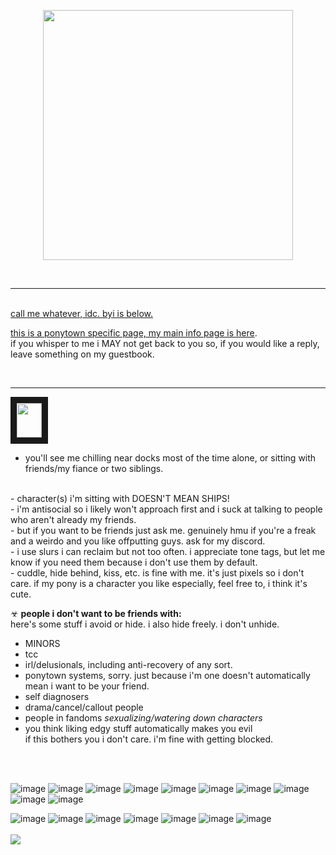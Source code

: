 <p align="center">
<a href="https://twitter.com/francishsie/status/1143944021238145024?s=12" target="_blank">
<img src="https://i.imgur.com/COsCMys.png" width="400">

</p>
<br/>
  
-------
  
  <br/>
call me whatever, idc. byi is below. 

this is a ponytown specific page, my main info page is [here](https://w0lf.straw.page).
<br/>
if you whisper to me i MAY not get back to you so, if you would like a reply, leave something on my guestbook.
<br/>

</br>

------

<p align="left">
<img src="https://enchantments.carrd.co/assets/images/gallery20/da85e56d.gif?v=976bb919" width="40" height="55" border="10"/>

- you'll see me chilling near docks most of the time alone, or sitting with friends/my fiance or two siblings.
</br>
- character(s) i'm sitting with DOESN'T MEAN SHIPS!
</br>
- i'm antisocial so i likely won't approach first and i suck at talking to people who aren't already my friends.
</br>
- but if you want to be friends just ask me. genuinely hmu if you're a freak and a weirdo and you like offputting guys. ask for my discord.
</br> 
- i use slurs i can reclaim but not too often. i appreciate tone tags, but let me know if you need them because i don't use them by default.
<br> 
- cuddle, hide behind, kiss, etc. is fine with me. it's just pixels so i don't care. if my pony is a character you like especially, feel free to, i think it's cute.

☣ **people i don't want to be friends with:**
</br> here's some stuff i avoid or hide. i also hide freely. i don't unhide.
- MINORS
- tcc
- irl/delusionals, including anti-recovery of any sort.
- ponytown systems, sorry. just because i'm one doesn't automatically mean i want to be your friend.
- self diagnosers
- drama/cancel/callout people
- people in fandoms
  *sexualizing/watering down characters*
- you think liking edgy stuff automatically makes you evil
<br/> if this bothers you i don't care. i'm fine with getting blocked.
<br/>
<br/>


![image](https://adriansblinkiecollection.neocities.org/a11.gif) ![image](https://adriansblinkiecollection.neocities.org/a31.gif) ![image](https://adriansblinkiecollection.neocities.org/d28.gif) ![image](https://adriansblinkiecollection.neocities.org/d55.gif) ![image](https://adriansblinkiecollection.neocities.org/v26.gif) ![image](https://adriansblinkiecollection.neocities.org/f10.gif) ![image](https://adriansblinkiecollection.neocities.org/k9.gif) ![image](https://adriansblinkiecollection.neocities.org/24.gif) ![image](https://y2k.neocities.org/blinkiez/tumblr_pc38rqsNC61u4h28eo9_250.gif) ![image](https://64.media.tumblr.com/95dada123b36c1ea217aefa70e847b28/tumblr_pgvansSFu11sy5bqd_250.gifv) 

![image](https://adriansblinkiecollection.neocities.org/stamps/d41.gif) ![image](https://adriansblinkiecollection.neocities.org/stamps/e59.png) ![image](https://adriansblinkiecollection.neocities.org/stamps/a22.gif) ![image](https://adriansblinkiecollection.neocities.org/stamps/i9.jpg) ![image](https://adriansblinkiecollection.neocities.org/stamps/f19.png) ![image](https://adriansblinkiecollection.neocities.org/stamps/i11.jpg) ![image](https://adriansblinkiecollection.neocities.org/stamps/d10.png) 
<br>
<br>
![](https://komarev.com/ghpvc/?username=wolfsdayoff&color=yellowgreen&style=for-the-badge) <br/>
